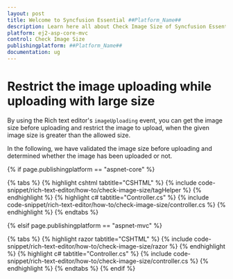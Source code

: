 ```yaml
---
layout: post
title: Welcome to Syncfusion Essential ##Platform_Name##
description: Learn here all about Check Image Size of Syncfusion Essential ##Platform_Name## widgets based on HTML5 and jQuery.
platform: ej2-asp-core-mvc
control: Check Image Size
publishingplatform: ##Platform_Name##
documentation: ug
---
```



# Restrict the image uploading while uploading with large size

By using the Rich text editor's `imageUploading` event, you can get the image size before uploading and restrict the image to upload, when the given image size is greater than the allowed size.

In the following, we have validated the image size before uploading and determined whether the image has been uploaded or not.

{% if page.publishingplatform == "aspnet-core" %}

{% tabs %}
{% highlight cshtml tabtitle="CSHTML" %}
{% include code-snippet/rich-text-editor/how-to/check-image-size/tagHelper %}
{% endhighlight %}
{% highlight c# tabtitle="Controller.cs" %}
{% include code-snippet/rich-text-editor/how-to/check-image-size/controller.cs %}
{% endhighlight %}
{% endtabs %}

{% elsif page.publishingplatform == "aspnet-mvc" %}

{% tabs %}
{% highlight razor tabtitle="CSHTML" %}
{% include code-snippet/rich-text-editor/how-to/check-image-size/razor %}
{% endhighlight %}
{% highlight c# tabtitle="Controller.cs" %}
{% include code-snippet/rich-text-editor/how-to/check-image-size/controller.cs %}
{% endhighlight %}
{% endtabs %}
{% endif %}

